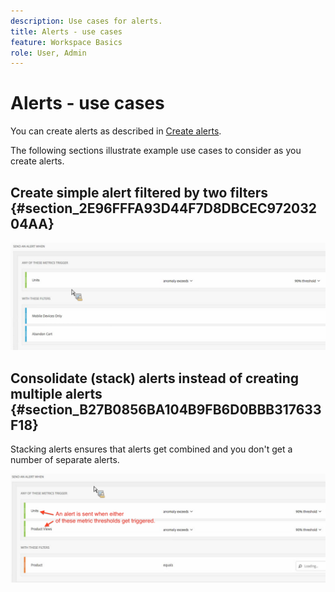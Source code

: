 ```yaml
---
description: Use cases for alerts.
title: Alerts - use cases
feature: Workspace Basics
role: User, Admin
---
```

# Alerts - use cases

You can create alerts as described in [Create alerts](/help/components/c-intelligent-alerts/alert-builder.md). 

The following sections illustrate example use cases to consider as you create alerts.

## Create simple alert filtered by two filters {#section_2E96FFFA93D44F7D8DBCEC97203204AA}

<!-- 

Update screenshots for better readability.

 -->

![](assets/alerts_example1.png)



## Consolidate (stack) alerts instead of creating multiple alerts {#section_B27B0856BA104B9FB6D0BBB317633F18}

Stacking alerts ensures that alerts get combined and you don't get a number of separate alerts.

![](assets/alerts_example2.png)

